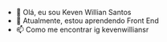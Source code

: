 - 👋 Olá, eu sou Keven Willian Santos
- 🌱 Atualmente, estou aprendendo Front End
- 📫 Como me encontrar ig kevenwilliansr
